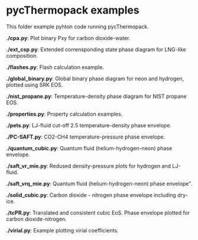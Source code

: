 # pycThermopack examples

This folder example pyhton code running pycThermopack.

**./cpa.py**: Plot binary Pxy for carbon dioxide-water.  
  
**./ext_csp.py**: Extended corrensponding state phase diagram for LNG-like composition.  
  
**./flashes.py**: Flash calculation example.  
  
**./global_binary.py**: Global binary phase diagram for neon and hydrogen, plotted using SRK EOS.  
  
**./nist_propane.py**: Temperature-density phase diagram for NIST propane EOS.  
  
**./properties.py**: Property calculation examples.  
  
**./pets.py**: LJ-fluid cut-off 2.5 temperature-density phase envelope.  
  
**./PC-SAFT.py**: CO2-CH4 temperature-pressure phase envelope.  
  
**./quantum_cubic.py**: Quantum fluid (helium-hydrogen-neon) phase envelope.  
  
**./saft_vr_mie.py**: Redused density-pressure plots for hydrogen and LJ-fluid.  
  
**./saft_vrq_mie.py**: Quantum fluid (helium-hydrogen-neon) phase envelope".  
  
**./solid_cubic.py**: Carbon dioxide - nitrogen phase envelope including dry-ice.  
  
**./tcPR.py**: Translated and consistent cubic EoS. Phase envelope plotted for carbon dioxide-nitrogen.  
  
**./virial.py**: Example plotting virial coefficients.  
  
